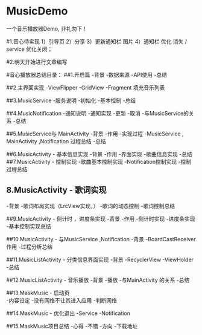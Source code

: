 # MusicDemo
一个音乐播放器Demo, 非礼勿下！

#1.音心待实现
  1）引导页
  2）分享
  3）更新通知栏 图片
  4）通知栏 优化 消失 / service 优化关闭；

#2.明天开始进行文章编写
  

#音心播放器总结目录：
##1.开启篇
  -背景
  -数据来源
  -API使用
  -总结
  
##2.主界面实现
  -ViewFlipper
  -GridView
  -Fragment 填充音乐列表
  
##3.MusicService
  -服务说明
  -初始化
  -基本控制
  -总结
  
##4.MusicNotification
  -通知说明
  -通知实现
  -更新
  -取消
  -与MusicService的关系
  -总结
  
##5.MusicService与 MainActivity 
  -背景
  -作用
  -实现过程
  -MusicService , MainActivity ,Notification 过程总结
  -总结
  
##6.MusicActivity - 基本信息实现
  -背景
  -作用
  -界面实现
  -歌曲信息实现
  -总结
##7.MusicActivity  - 控制实现
  -歌曲基本控制实现
  -Notification控制实现
  -控制过程总结
 
## 8.MusicActivity - 歌词实现
   -背景
   -歌词布局实现（LrcView实现，）
   -歌词的动态控制
   -歌词控制总结
   
##9.MusicActivity - 倒计时 ，进度条实现
   -背景
   -作用
   -倒计时实现
   -进度条实现
   -基本控制实现总结
   
##10.MusicActivity - 与MusicService ,Notification 
   -背景
   -BoardCastReceiver作用
   -过程分析总结
   
##11.MusicListActivity - 分类信息界面实现
   -背景
   -RecyclerView 
   -ViewHolder
   -总结
   
##12.MusicListActivity - 音乐播放
   -背景
   -播放
   -与MainActivity 的关系
   -总结
  
##13.MaskMusic - 启动页  
   -内容设定
   -没有网络不让其进入应用
   -判断网络
   
##14.MaskMusic - 优化退出
   -Service 
   -Notification
   
##15.MaskMusic项目总结
    -心得
	-不错
	-方向
	-下载地址
	
   
  
  
